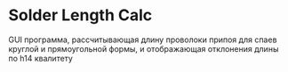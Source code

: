 # Solder Length Calc
 
GUI программа, рассчитывающая длину проволоки припоя для спаев круглой и прямоугольной формы, и отображающая отклонения длины по h14 квалитету
